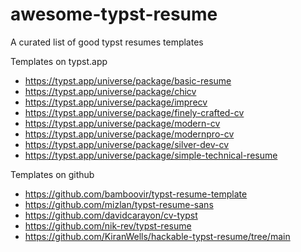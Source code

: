 # awesome-typst-resume

A curated list of good typst resumes templates

Templates on typst.app
- https://typst.app/universe/package/basic-resume
- https://typst.app/universe/package/chicv
- https://typst.app/universe/package/imprecv
- https://typst.app/universe/package/finely-crafted-cv
- https://typst.app/universe/package/modern-cv
- https://typst.app/universe/package/modernpro-cv
- https://typst.app/universe/package/silver-dev-cv
- https://typst.app/universe/package/simple-technical-resume

Templates on github
- https://github.com/bamboovir/typst-resume-template
- https://github.com/mizlan/typst-resume-sans
- https://github.com/davidcarayon/cv-typst
- https://github.com/nik-rev/typst-resume
- https://github.com/KiranWells/hackable-typst-resume/tree/main

